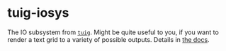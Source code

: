 # tuig-iosys

The IO subsystem from [`tuig`](https://crates.io/crates/tuig).
Might be quite useful to you, if you want to render a text grid to a variety of possible outputs.
Details in [the docs](https://docs.rs/tuig-iosys).
